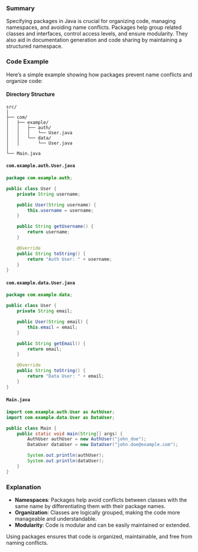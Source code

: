 ### Summary

Specifying packages in Java is crucial for organizing code, managing namespaces, and avoiding name conflicts. Packages help group related classes and interfaces, control access levels, and ensure modularity. They also aid in documentation generation and code sharing by maintaining a structured namespace.

### Code Example

Here’s a simple example showing how packages prevent name conflicts and organize code:

#### Directory Structure

```
src/
│
├── com/
│   ├── example/
│   │   ├── auth/
│   │   │   └── User.java
│   │   └── data/
│   │       └── User.java
│
└── Main.java
```

#### `com.example.auth.User.java`

```java
package com.example.auth;

public class User {
    private String username;

    public User(String username) {
        this.username = username;
    }

    public String getUsername() {
        return username;
    }

    @Override
    public String toString() {
        return "Auth User: " + username;
    }
}
```

#### `com.example.data.User.java`

```java
package com.example.data;

public class User {
    private String email;

    public User(String email) {
        this.email = email;
    }

    public String getEmail() {
        return email;
    }

    @Override
    public String toString() {
        return "Data User: " + email;
    }
}
```

#### `Main.java`

```java
import com.example.auth.User as AuthUser;
import com.example.data.User as DataUser;

public class Main {
    public static void main(String[] args) {
        AuthUser authUser = new AuthUser("john_doe");
        DataUser dataUser = new DataUser("john.doe@example.com");

        System.out.println(authUser);
        System.out.println(dataUser);
    }
}
```

### Explanation

- **Namespaces**: Packages help avoid conflicts between classes with the same name by differentiating them with their package names.
- **Organization**: Classes are logically grouped, making the code more manageable and understandable.
- **Modularity**: Code is modular and can be easily maintained or extended. 

Using packages ensures that code is organized, maintainable, and free from naming conflicts.